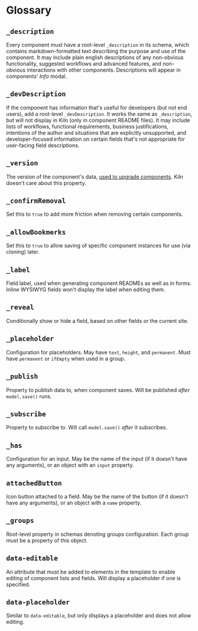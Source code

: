 # Glossary

## `_description`

Every component must have a root-level `_description` in its schema, which contains markdown-formatted text describing the purpose and use of the component. It may include plain english descriptions of any non-obvious functionality, suggested workflows and advanced features, and non-obvious interactions with other components. Descriptions will appear in components' _Info_ modal.

## `_devDescription`

If the component has information that's useful for developers (but not end users), add a root-level `_devDescription`. It works the same as `_description`, but will not display in Kiln (only in component README files). It may include lists of workflows, functional requirements, business justifications, intentions of the author and situations that are explicitly unsupported, and developer-focused information on certain fields that's not appropriate for user-facing field descriptions.

## `_version`

The version of the component's data, [used to upgrade components](http://clay.github.io/amphora/docs/upgrade.html). Kiln doesn't care about this property.

## `_confirmRemoval`

Set this to `true` to add more friction when removing certain components.

## `_allowBookmerks`

Set this to `true` to allow saving of specific component instances for use (via cloning) later.

## `_label`

Field label, used when generating component READMEs as well as in forms. Inline WYSIWYG fields won't display the label when editing them.

## `_reveal`

Conditionally show or hide a field, based on other fields or the current site.

## `_placeholder`

Configuration for placeholders. May have `text`, `height`, and `permanent`. Must have `permanent` or `ifEmpty` when used in a group.

## `_publish`

Property to publish data to, when component saves. Will be published _after_ `model.save()` runs.

## `_subscribe`

Property to subscribe to. Will call `model.save()` _after_ it subscribes.

## `_has`

Configuration for an input. May be the name of the input (if it doesn't have any arguments), or an object with an `input` property.

## `attachedButton`

Icon button attached to a field. May be the name of the button (if it doesn't have any arguments), or an object with a `name` property.

## `_groups`

Root-level property in schemas denoting groups configuration. Each group must be a property of this object.

## `data-editable`

An attribute that must be added to elements in the template to enable editing of component lists and fields. Will display a placeholder if one is specified.

## `data-placeholder`

Similar to `data-editable`, but only displays a placeholder and does not allow editing.
